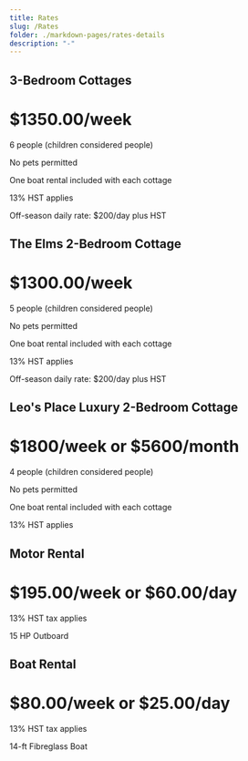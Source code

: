 ```yaml
---
title: Rates
slug: /Rates
folder: ./markdown-pages/rates-details
description: "-"
---
```

<div class="styledRatePics">

## 3-Bedroom Cottages

<h1 class="ratesTitle">$1350.00/week</h1>

6 people (children considered people)

No pets permitted

One boat rental included with each cottage

13% HST applies

Off-season daily rate: $200/day plus HST

</div>
<div class="styledRatePics">

## The Elms 2-Bedroom Cottage

<h1 class="ratesTitle">$1300.00/week</h1>

5 people (children considered people)

No pets permitted

One boat rental included with each cottage

13% HST applies

Off-season daily rate: $200/day plus HST

</div>
<div class="styledRatePics">

## Leo's Place Luxury 2-Bedroom Cottage

<h1 class="ratesTitle">$1800/week or $5600/month</h1>

4 people (children considered people)

No pets permitted

One boat rental included with each cottage

13% HST applies

</div>
<div class="styledRatePics">

## Motor Rental

<h1 class="ratesTitle">$195.00/week or $60.00/day</h1>

13% HST tax applies

15 HP Outboard

</div>
<div class="styledRatePics">

## Boat Rental

<h1 class="ratesTitle">$80.00/week or $25.00/day</h1>

13% HST tax applies

14-ft Fibreglass Boat

</div>
